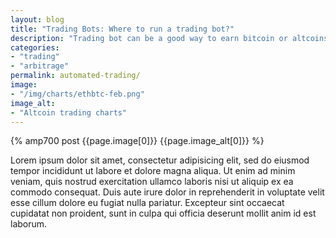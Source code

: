 ```yaml
---
layout: blog
title: "Trading Bots: Where to run a trading bot?"
description: "Trading bot can be a good way to earn bitcoin or altcoins. It is not quite a passive income though."
categories:
- "trading"
- "arbitrage"
permalink: automated-trading/
image:
- "/img/charts/ethbtc-feb.png"
image_alt:
- "Altcoin trading charts"
---
```


{% amp700 post {{page.image[0]}} {{page.image_alt[0]}} %}


Lorem ipsum dolor sit amet, consectetur adipisicing elit, sed do eiusmod tempor incididunt ut labore et dolore magna aliqua. Ut enim ad minim veniam, quis nostrud exercitation ullamco laboris nisi ut aliquip ex ea commodo consequat. Duis aute irure dolor in reprehenderit in voluptate velit esse cillum dolore eu fugiat nulla pariatur. Excepteur sint occaecat cupidatat non proident, sunt in culpa qui officia deserunt mollit anim id est laborum.
